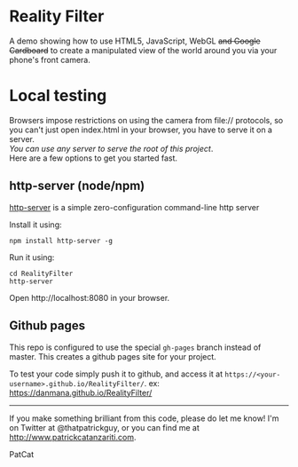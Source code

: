 Reality Filter
========

A demo showing how to use HTML5, JavaScript, WebGL ~~and Google Cardboard~~ to create a manipulated view of the world around you via your phone's front camera.

# Local testing

Browsers impose restrictions on using the camera from file:// protocols, so you can't just open index.html in your browser, you have to serve it on a server.  
_You can use any server to serve the root of this project_.  
Here are a few options to get you started fast.

## http-server (node/npm)

[http-server](https://www.npmjs.com/package/http-server) is a simple zero-configuration command-line http server

Install it using:
```
npm install http-server -g
```

Run it using:
```
cd RealityFilter
http-server
```

Open http://localhost:8080 in your browser.

## Github pages

This repo is configured to use the special `gh-pages` branch instead of master. This creates a github pages site for your project.

To test your code simply push it to github, and access it at `https://<your-username>.github.io/RealityFilter/`. ex: https://danmana.github.io/RealityFilter/







---

If you make something brilliant from this code, please do let me know! I'm on Twitter at @thatpatrickguy, or you can find me at http://www.patrickcatanzariti.com.

PatCat
